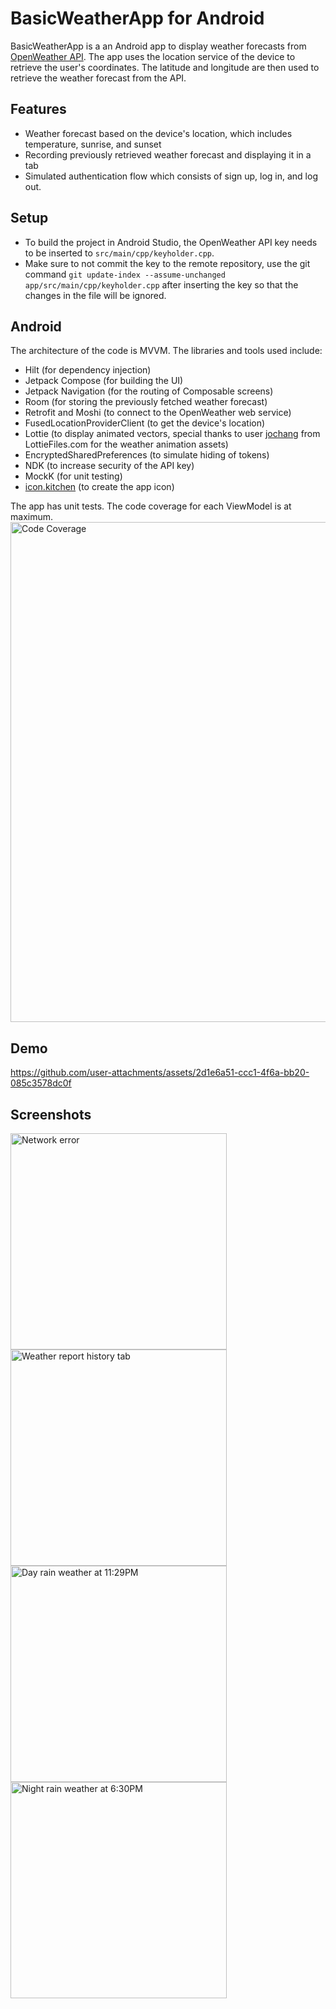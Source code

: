 # BasicWeatherApp for Android

BasicWeatherApp is a an Android app to display weather forecasts from [OpenWeather API](https://openweathermap.org/current). The app uses the location service of the device to retrieve the user's coordinates. The latitude and longitude are then used to retrieve the weather forecast from the API.

## Features

- Weather forecast based on the device's location, which includes temperature, sunrise, and sunset
- Recording previously retrieved weather forecast and displaying it in a tab
- Simulated authentication flow which consists of sign up, log in, and log out.

## Setup

- To build the project in Android Studio, the OpenWeather API key needs to be inserted to ```src/main/cpp/keyholder.cpp```.
- Make sure to not commit the key to the remote repository, use the git command ```git update-index --assume-unchanged app/src/main/cpp/keyholder.cpp``` after inserting the key so that the changes in the file will be ignored.

## Android

The architecture of the code is MVVM. The libraries and tools used include:
  + Hilt (for dependency injection)
  + Jetpack Compose (for building the UI)
  + Jetpack Navigation (for the routing of Composable screens)
  + Room (for storing the previously fetched weather forecast)
  + Retrofit and Moshi (to connect to the OpenWeather web service)
  + FusedLocationProviderClient (to get the device's location)
  + Lottie (to display animated vectors, special thanks to user [jochang](https://lottiefiles.com/vdr0uy2wwsoljqtc) from LottieFiles.com for the weather animation assets)
  + EncryptedSharedPreferences (to simulate hiding of tokens)
  + NDK (to increase security of the API key)
  + MockK (for unit testing)
  + [icon.kitchen](https://icon.kitchen/) (to create the app icon)

The app has unit tests. The code coverage for each ViewModel is at maximum.
<img width="800" alt="Code Coverage" src="https://github.com/user-attachments/assets/5ffb9967-cc1a-4945-8c77-6ebfde1c6ee0">


## Demo

https://github.com/user-attachments/assets/2d1e6a51-ccc1-4f6a-bb20-085c3578dc0f

## Screenshots
<img width="346" alt="Network error" src="https://github.com/user-attachments/assets/dce71a3e-281e-461c-8959-c4e3380ddf86">
<img width="346" alt="Weather report history tab" src="https://github.com/user-attachments/assets/f862edc8-9bd5-420d-937b-73d4ee6465ab">
<img width="346" alt="Day rain weather at 11:29PM" src="https://github.com/user-attachments/assets/a775f5ba-3d3b-46e4-a430-6bdaac92bfd5">
<img width="346" alt="Night rain weather at 6:30PM" src="https://github.com/user-attachments/assets/dc0cf313-4a7a-418a-b000-d5e31e2c3cb1">

